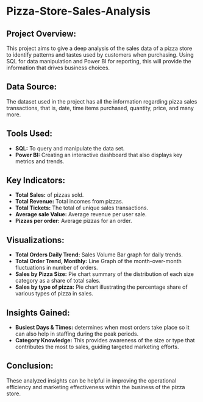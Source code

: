 # Pizza-Store-Sales-Analysis

## Project Overview:
This project aims to give a deep analysis of the sales data of a pizza store to identify patterns and tastes used by customers when purchasing. Using SQL for data manipulation and Power BI for reporting, this will provide the information that drives business choices.

## Data Source:
The dataset used in the project has all the information regarding pizza sales transactions, that is, date, time items purchased, quantity, price, and many more.

## Tools Used:
- **SQL:** To query and manipulate the data set.
- **Power BI:** Creating an interactive dashboard that also displays key metrics and trends.

## Key Indicators:
- **Total Sales:** of pizzas sold.
- **Total Revenue:** Total incomes from pizzas.
- **Total Tickets:** The total of unique sales transactions.
- **Average sale Value:** Average revenue per user sale.
- **Pizzas per order:** Average pizzas for an order.
  
## Visualizations:
- **Total Orders Daily Trend:** Sales Volume Bar graph for daily trends.
- **Total Order Trend, Monthly:** Line Graph of the month-over-month fluctuations in number of orders.
- **Sales by Pizza Size:** Pie chart summary of the distribution of each size category as a share of total sales.
- **Sales by type of pizza:** Pie chart illustrating the percentage share of various types of pizza in sales.
  
## Insights Gained:
- **Busiest Days & Times:** determines when most orders take place so it can also help in staffing during the peak periods.
- **Category Knowledge:** This provides awareness of the size or type that contributes the most to sales, guiding targeted marketing efforts.

## Conclusion:
These analyzed insights can be helpful in improving the operational efficiency and marketing effectiveness within the business of the pizza store.
